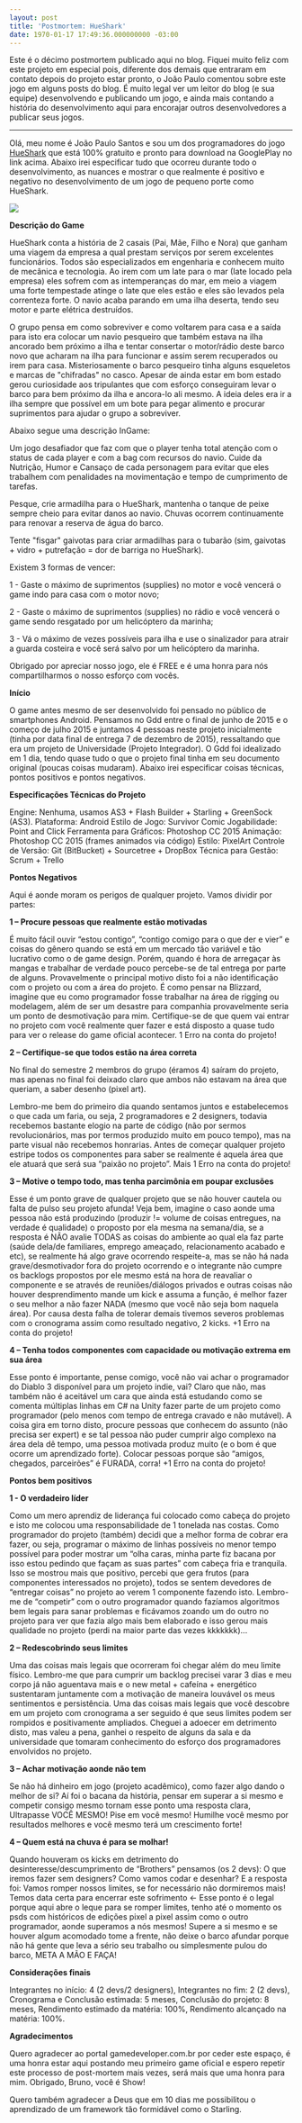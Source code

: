 ```yaml
---
layout: post
title: 'Postmortem: HueShark'
date: 1970-01-17 17:49:36.000000000 -03:00
---
```

Este é o décimo postmortem publicado aqui no blog. Fiquei muito feliz com este projeto em especial pois, diferente dos demais que entraram em contato depois do projeto estar pronto, o João Paulo comentou sobre este jogo em alguns posts do blog. É muito legal ver um leitor do blog (e sua equipe) desenvolvendo e publicando um jogo, e ainda mais contando a história do desenvolvimento aqui para encorajar outros desenvolvedores a publicar seus jogos. 

--------

Olá, meu nome é João Paulo Santos e sou um dos programadores do jogo [HueShark](https://play.google.com/store/apps/details?id=air.HueShark) que está 100% gratuito e pronto para download na GooglePlay no link acima. Abaixo irei especificar tudo que ocorreu durante todo o desenvolvimento, as nuances e mostrar o que realmente é positivo e negativo no desenvolvimento de um jogo de pequeno porte como HueShark.

![](/content/images/2016/03/hueshark2.jpg)

**Descrição do Game**

HueShark conta a história de 2 casais (Pai, Mãe, Filho e Nora) que ganham uma viagem da empresa a qual prestam serviços por serem excelentes funcionários. Todos são especializados em engenharia e conhecem muito de mecânica e tecnologia. Ao irem com um Iate para o mar (Iate locado pela empresa) eles sofrem com as intemperanças do mar, em meio a viagem uma forte tempestade atinge o Iate que eles estão e eles são levados pela correnteza forte. O navio acaba parando em uma ilha deserta, tendo seu motor e parte elétrica destruídos.

O grupo pensa em como sobreviver e como voltarem para casa e a saída para isto era colocar um navio pesqueiro que também estava na ilha ancorado bem próximo a ilha e tentar consertar o motor/rádio deste barco novo que acharam na ilha para funcionar e assim serem recuperados ou irem para casa. Misteriosamente o barco pesqueiro tinha alguns esqueletos e marcas de "chifradas" no casco.
Apesar de ainda estar em bom estado gerou curiosidade aos tripulantes que com esforço conseguiram levar o barco para bem próximo da ilha e ancora-lo ali mesmo. A ideia deles era ir a ilha sempre que possível em um bote para pegar alimento e procurar suprimentos para ajudar o grupo a sobreviver.

Abaixo segue uma descrição InGame:

Um jogo desafiador que faz com que o player tenha total atenção com o status de cada player e com a bag com recursos do navio. Cuide da Nutrição, Humor e Cansaço de cada personagem para evitar que eles trabalhem com penalidades na movimentação e tempo de cumprimento de tarefas.

Pesque, crie armadilha para o HueShark, mantenha o tanque de peixe sempre cheio para evitar danos ao navio.
Chuvas ocorrem continuamente para renovar a reserva de água do barco.

Tente "fisgar" gaivotas para criar armadilhas para o tubarão (sim, gaivotas + vidro + putrefação = dor de barriga no HueShark).

Existem 3 formas de vencer:

1 - Gaste o máximo de suprimentos (supplies) no motor e você vencerá o game indo para casa com o motor novo;

2 - Gaste o máximo de suprimentos (supplies) no rádio e você vencerá o game sendo resgatado por um helicóptero da marinha;

3 - Vá o máximo de vezes possíveis para ilha e use o sinalizador para atrair a guarda costeira e você será salvo por um helicóptero da marinha.

Obrigado por apreciar nosso jogo, ele é FREE e é uma honra para nós compartilharmos o nosso esforço com vocês.

**Início**

O game antes mesmo de ser desenvolvido foi pensado no público de smartphones Android. Pensamos no Gdd entre o final de junho de 2015 e o começo de julho 2015 e juntamos 4 pessoas neste projeto inicialmente (tinha por data final de entrega 7 de dezembro de 2015), ressaltando que era um projeto de Universidade (Projeto Integrador).
O Gdd foi idealizado em 1 dia, tendo quase tudo o que o projeto final tinha em seu documento original (poucas coisas mudaram). Abaixo irei especificar coisas técnicas, pontos positivos e pontos negativos.

**Especificações Técnicas do Projeto**

Engine: Nenhuma, usamos AS3 + Flash Builder  + Starling + GreenSock (AS3).
Plataforma: Android
Estilo de Jogo: Survivor Comic
Jogabilidade: Point and Click
Ferramenta para Gráficos: Photoshop CC 2015
Animação: Photoshop CC 2015 (frames animados via código)
Estilo: PixelArt
Controle de Versão: Git (BitBucket) + Sourcetree + DropBox
Técnica para Gestão: Scrum + Trello

**Pontos Negativos**

Aqui é aonde moram os perigos de qualquer projeto. Vamos dividir por partes:

**1 – Procure pessoas que realmente estão motivadas**

É muito fácil ouvir “estou contigo”, “contigo comigo para o que der e vier” e coisas do gênero quando se está em um mercado tão variável e tão lucrativo como o de game design. Porém, quando é hora de arregaçar às mangas e trabalhar de verdade pouco percebe-se de tal entrega por parte de alguns. Provavelmente o principal motivo disto foi a não identificação com o projeto ou com a área do projeto. É como pensar na Blizzard, imagine que eu como programador fosse trabalhar na área de rigging ou modelagem, além de ser um desastre para companhia provavelmente seria um ponto de desmotivação para mim. Certifique-se de que quem vai entrar no projeto com você realmente quer fazer e está disposto a quase tudo para ver o release do game oficial acontecer. 1 Erro na conta do projeto!

**2 – Certifique-se que todos estão na área correta**

No final do semestre 2 membros do grupo (éramos 4) saíram do projeto, mas apenas no final foi deixado claro que ambos não estavam na área que queriam, a saber desenho (pixel art).

Lembro-me bem do primeiro dia quando sentamos juntos e estabelecemos o que cada um faria, ou seja, 2 programadores e 2 designers, todavia recebemos bastante elogio na parte de código (não por sermos revolucionários, mas por termos produzido muito em pouco tempo), mas na parte visual não recebemos honrarias. Antes de começar qualquer projeto estripe todos os componentes para saber se realmente é aquela área que ele atuará que será sua “paixão no projeto”. Mais 1 Erro na conta do projeto!

**3 – Motive o tempo todo, mas tenha parcimônia em poupar exclusões**

Esse é um ponto grave de qualquer projeto que se não houver cautela ou falta de pulso seu projeto afunda! Veja bem, imagine o caso aonde uma pessoa não está produzindo (produzir != volume de coisas entregues, na verdade é qualidade) o proposto por ela mesma na semana/dia, se a resposta é NÃO avalie TODAS as coisas do ambiente ao qual ela faz parte (saúde dela/de familiares, emprego ameaçado, relacionamento acabado e etc), se realmente há algo grave ocorrendo respeite-a, mas se não há nada grave/desmotivador fora do projeto ocorrendo e o integrante não cumpre os backlogs propostos por ele mesmo está na hora de reavaliar o componente e se através de reuniões/diálogos privados e outras coisas não houver desprendimento mande um kick e assuma a função, é melhor fazer o seu melhor a não fazer NADA (mesmo que você não seja bom naquela área). Por causa desta falha de tolerar demais tivemos severos problemas com o cronograma assim como resultado negativo, 2 kicks. +1 Erro na conta do projeto!

**4 – Tenha todos componentes com capacidade ou motivação extrema em sua área**

Esse ponto é importante, pense comigo, você não vai achar o programador do Diablo 3 disponível para um projeto indie, vai? Claro que não, mas também não é aceitável um cara que ainda está estudando como se comenta múltiplas linhas em C# na Unity fazer parte de um projeto como programador (pelo menos com tempo de entrega cravado e não mutável). A coisa gira em torno disto, procure pessoas que conhecem do assunto (não precisa ser expert) e se tal pessoa não puder cumprir algo complexo na área dela dê tempo, uma pessoa motivada produz muito (e o bom é que ocorre um aprendizado forte). Colocar pessoas porque são “amigos, chegados, parceirões”  é FURADA, corra!  +1 Erro na conta do projeto!

**Pontos bem positivos**
	
**1 -  O verdadeiro líder**

Como um mero aprendiz de liderança fui colocado como cabeça do projeto e isto me colocou uma responsabilidade de 1 tonelada nas costas. Como programador do projeto (também) decidi que a melhor forma de cobrar era fazer, ou seja, programar o máximo de linhas possíveis no menor tempo possível para poder mostrar um “olha caras, minha parte fiz bacana por isso estou pedindo que façam as suas partes” com cabeça fria e tranquila. Isso se mostrou mais que positivo, percebi que gera frutos (para componentes interessados no projeto), todos se sentem devedores de “entregar coisas” no projeto ao verem 1 componente fazendo isto. Lembro-me de “competir” com o outro programador quando fazíamos algoritmos bem legais para sanar problemas e ficávamos zoando um do outro no projeto para ver que fazia algo mais bem elaborado e isso gerou mais qualidade no projeto (perdi na maior parte das vezes  kkkkkkk)...

**2 – Redescobrindo seus limites**

Uma das coisas mais legais que ocorreram foi chegar além do meu limite físico. Lembro-me que para cumprir um backlog precisei varar 3 dias e meu corpo já não aguentava mais e o new metal + cafeína + energético sustentaram juntamente com a motivação de maneira louvável os meus sentimentos e persistência. Uma das coisas mais legais que você descobre em um projeto com cronograma a ser seguido é que seus limites podem ser rompidos e positivamente ampliados. Cheguei a adoecer em detrimento disto, mas valeu a pena, ganhei o respeito de alguns da sala e da universidade que tomaram conhecimento do esforço dos programadores envolvidos no projeto.

**3 – Achar motivação aonde não tem**

Se não há dinheiro em jogo (projeto acadêmico), como fazer algo dando o melhor de si? Aí foi o bacana da história, pensar em superar a si mesmo e competir consigo mesmo tornam esse ponto uma resposta clara, Ultrapasse VOCÊ MESMO! Pise em você mesmo! Humilhe você mesmo por resultados melhores e você mesmo terá um crescimento forte!

**4 – Quem está na chuva é para se molhar!**

Quando houveram os kicks em detrimento do desinteresse/descumprimento de “Brothers” pensamos (os 2 devs): O que iremos fazer sem designers? Como vamos codar e desenhar? E a resposta foi: Vamos romper nossos limites, se for necessário não dormiremos mais! Temos data certa para encerrar este sofrimento ← Esse ponto é o legal porque aqui abre o leque para se romper limites, tenho até o momento os psds com históricos de edições pixel a pixel assim como o outro programador, aonde superamos a nós mesmos! Supere a si mesmo e se houver algum acomodado tome a frente, não deixe o barco afundar porque não há gente que leva a sério seu trabalho ou simplesmente pulou do barco, META A MÃO E FAÇA!

**Considerações finais**

Integrantes no início: 4 (2 devs/2 designers),
Integrantes no fim: 2 (2 devs),
Cronograma e Conclusão estimada: 5 meses,
Conclusão do projeto: 8 meses,
Rendimento estimado da matéria: 100%,
Rendimento alcançado na matéria: 100%.

**Agradecimentos**

Quero agradecer ao portal gamedeveloper.com.br por ceder este espaço, é uma honra estar aqui postando meu primeiro game oficial e espero repetir este processo de post-mortem mais vezes, será mais que uma honra para mim. Obrigado, Bruno, você é Show!

Quero também agradecer a Deus que em 10 dias me possibilitou o aprendizado de um framework tão formidável como o Starling.
